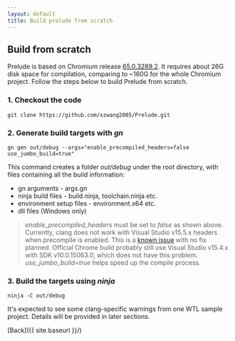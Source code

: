```yaml
---
layout: default
title: Build prelude from scratch
---
```

## [](#header-2) Build from scratch

Prelude is based on Chromium release [65.0.3289.2](https://chromium.googlesource.com/chromium/src.git/+/65.0.3289.2). It requires about 26G disk space for compilation, comparing to ~160G for the whole Chromium project. Follow the steps below to build Prelude from scratch.


### [](#header-3) 1.  Checkout the code
```
git clone https://github.com/xzwang2005/Prelude.git
```

### [](#header-3) 2.  Generate build targets with *gn*

```
gn gen out/debug --args="enable_precompiled_headers=false use_jumbo_build=true"
```
This command creates a folder *out/debug* under the root directory, with files containing all the build information:
*   gn arguments - args.gn
*   ninja build files - build.ninja, toolchain.ninja etc.
*   environment setup files - environment.x64 etc.
*   dll files (Windows only)

>*enable_precompiled_headers* must be set to *false* as shown above. Currently, clang does not work with Visual Studio v15.5.x headers when precompile is enabled. This is a [known issue](https://bugs.chromium.org/p/chromium/issues/detail?id=780124) with no fix planned. Official Chrome build probably still use Visual Studio v15.4.x with SDK v10.0.15063.0, which does not have this problem. *use_jumbo_build=true* helps speed up the compile process.

### [](#header-3) 3.  Build the targets using *ninja*
```
ninja -C out/debug
```
It's expected to see some clang-specific warnings from one WTL sample project. Details will be provided in later sections.

[Back]({{ site.baseurl }}/)
